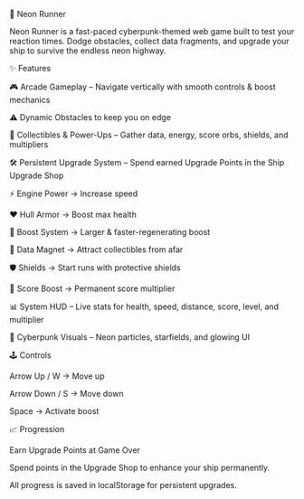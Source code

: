 🚀 Neon Runner

Neon Runner is a fast-paced cyberpunk-themed web game built to test your reaction times.
Dodge obstacles, collect data fragments, and upgrade your ship to survive the endless neon highway.

✨ Features

🎮 Arcade Gameplay – Navigate vertically with smooth controls & boost mechanics

⚠️ Dynamic Obstacles to keep you on edge

💎 Collectibles & Power-Ups – Gather data, energy, score orbs, shields, and multipliers

🛠 Persistent Upgrade System – Spend earned Upgrade Points in the Ship Upgrade Shop

⚡ Engine Power → Increase speed

❤️ Hull Armor → Boost max health

🔋 Boost System → Larger & faster-regenerating boost

💎 Data Magnet → Attract collectibles from afar

🛡 Shields → Start runs with protective shields

🎯 Score Boost → Permanent score multiplier

📊 System HUD – Live stats for health, speed, distance, score, level, and multiplier

🌌 Cyberpunk Visuals – Neon particles, starfields, and glowing UI

🕹 Controls

Arrow Up / W → Move up

Arrow Down / S → Move down

Space → Activate boost

📈 Progression

Earn Upgrade Points at Game Over

Spend points in the Upgrade Shop to enhance your ship permanently.

All progress is saved in localStorage for persistent upgrades.